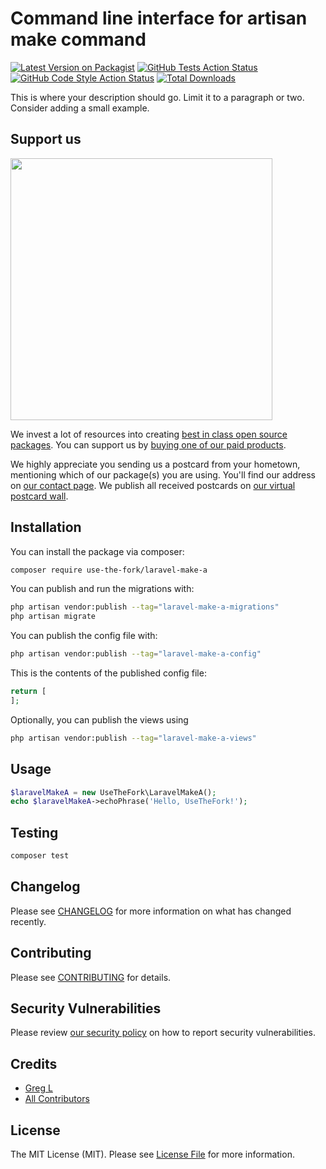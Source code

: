 # Command line interface for artisan make command

[![Latest Version on Packagist](https://img.shields.io/packagist/v/use-the-fork/laravel-make-a.svg?style=flat-square)](https://packagist.org/packages/use-the-fork/laravel-make-a)
[![GitHub Tests Action Status](https://img.shields.io/github/workflow/status/use-the-fork/laravel-make-a/run-tests?label=tests)](https://github.com/use-the-fork/laravel-make-a/actions?query=workflow%3Arun-tests+branch%3Amain)
[![GitHub Code Style Action Status](https://img.shields.io/github/workflow/status/use-the-fork/laravel-make-a/Fix%20PHP%20code%20style%20issues?label=code%20style)](https://github.com/use-the-fork/laravel-make-a/actions?query=workflow%3A"Fix+PHP+code+style+issues"+branch%3Amain)
[![Total Downloads](https://img.shields.io/packagist/dt/use-the-fork/laravel-make-a.svg?style=flat-square)](https://packagist.org/packages/use-the-fork/laravel-make-a)

This is where your description should go. Limit it to a paragraph or two. Consider adding a small example.

## Support us

[<img src="https://github-ads.s3.eu-central-1.amazonaws.com/laravel-make-a.jpg?t=1" width="419px" />](https://spatie.be/github-ad-click/laravel-make-a)

We invest a lot of resources into creating [best in class open source packages](https://spatie.be/open-source). You can support us by [buying one of our paid products](https://spatie.be/open-source/support-us).

We highly appreciate you sending us a postcard from your hometown, mentioning which of our package(s) you are using. You'll find our address on [our contact page](https://spatie.be/about-us). We publish all received postcards on [our virtual postcard wall](https://spatie.be/open-source/postcards).

## Installation

You can install the package via composer:

```bash
composer require use-the-fork/laravel-make-a
```

You can publish and run the migrations with:

```bash
php artisan vendor:publish --tag="laravel-make-a-migrations"
php artisan migrate
```

You can publish the config file with:

```bash
php artisan vendor:publish --tag="laravel-make-a-config"
```

This is the contents of the published config file:

```php
return [
];
```

Optionally, you can publish the views using

```bash
php artisan vendor:publish --tag="laravel-make-a-views"
```

## Usage

```php
$laravelMakeA = new UseTheFork\LaravelMakeA();
echo $laravelMakeA->echoPhrase('Hello, UseTheFork!');
```

## Testing

```bash
composer test
```

## Changelog

Please see [CHANGELOG](CHANGELOG.md) for more information on what has changed recently.

## Contributing

Please see [CONTRIBUTING](CONTRIBUTING.md) for details.

## Security Vulnerabilities

Please review [our security policy](../../security/policy) on how to report security vulnerabilities.

## Credits

- [Greg L](https://github.com/use-the-fork)
- [All Contributors](../../contributors)

## License

The MIT License (MIT). Please see [License File](LICENSE.md) for more information.
